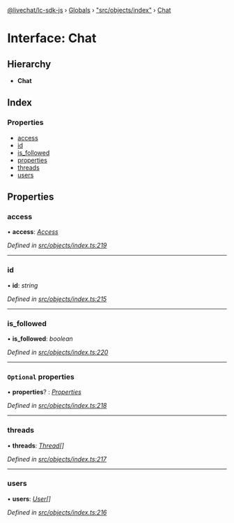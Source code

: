 [@livechat/lc-sdk-js](../README.md) › [Globals](../globals.md) › ["src/objects/index"](../modules/_src_objects_index_.md) › [Chat](_src_objects_index_.chat.md)

# Interface: Chat

## Hierarchy

* **Chat**

## Index

### Properties

* [access](_src_objects_index_.chat.md#access)
* [id](_src_objects_index_.chat.md#id)
* [is_followed](_src_objects_index_.chat.md#is_followed)
* [properties](_src_objects_index_.chat.md#optional-properties)
* [threads](_src_objects_index_.chat.md#threads)
* [users](_src_objects_index_.chat.md#users)

## Properties

###  access

• **access**: *[Access](_src_objects_index_.access.md)*

*Defined in [src/objects/index.ts:219](https://github.com/livechat/lc-sdk-js/blob/d0a32c0/src/objects/index.ts#L219)*

___

###  id

• **id**: *string*

*Defined in [src/objects/index.ts:215](https://github.com/livechat/lc-sdk-js/blob/d0a32c0/src/objects/index.ts#L215)*

___

###  is_followed

• **is_followed**: *boolean*

*Defined in [src/objects/index.ts:220](https://github.com/livechat/lc-sdk-js/blob/d0a32c0/src/objects/index.ts#L220)*

___

### `Optional` properties

• **properties**? : *[Properties](_src_objects_index_.properties.md)*

*Defined in [src/objects/index.ts:218](https://github.com/livechat/lc-sdk-js/blob/d0a32c0/src/objects/index.ts#L218)*

___

###  threads

• **threads**: *[Thread](_src_objects_index_.thread.md)[]*

*Defined in [src/objects/index.ts:217](https://github.com/livechat/lc-sdk-js/blob/d0a32c0/src/objects/index.ts#L217)*

___

###  users

• **users**: *[User](../modules/_src_objects_index_.md#user)[]*

*Defined in [src/objects/index.ts:216](https://github.com/livechat/lc-sdk-js/blob/d0a32c0/src/objects/index.ts#L216)*
